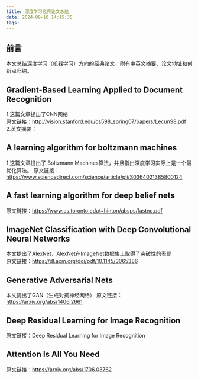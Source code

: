 ```yaml
---
title: 深度学习经典论文总结
date: 2024-08-10 14:15:35
tags:
---
```

## 前言
本文总结深度学习（机器学习）方向的经典论文，附有中英文摘要、论文地址和创新点归纳。
## Gradient-Based Learning Applied to Document Recognition
1.这篇文章提出了CNN网络  
原文链接：http://vision.stanford.edu/cs598_spring07/papers/Lecun98.pdf  
2.英文摘要： 

## A learning algorithm for boltzmann machines
1.这篇文章提出了 Boltzmann Machines算法，并且指出深度学习实际上是一个最优化算法。
原文链接：https://www.sciencedirect.com/science/article/pii/S0364021385800124

## A fast learning algorithm for deep belief nets
原文链接：https://www.cs.toronto.edu/~hinton/absps/fastnc.pdf


## ImageNet Classification with Deep Convolutional Neural Networks
本文提出了AlexNet，AlexNet在ImageNet数据集上取得了突破性的表现  
原文链接：https://dl.acm.org/doi/pdf/10.1145/3065386

## Generative Adversarial Nets
本文提出了GAN（生成对抗神经网络）
原文链接：https://arxiv.org/abs/1406.2661

## Deep Residual Learning for Image Recognition
原文链接：Deep Residual Learning for Image Recognition

## Attention Is All You Need
原文链接：https://arxiv.org/abs/1706.03762
